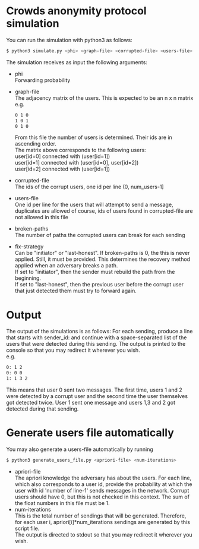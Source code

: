 # Crowds anonymity protocol simulation

You can run the simulation with python3 as follows:
```sh
$ python3 simulate.py <phi> <graph-file> <corrupted-file> <users-file> <broken-paths> <fix-strategy>
```
The simulation receives as input the following arguments:
- phi<br/>
  Forwarding probability

- graph-file<br/>
  The adjacency matrix of the users. This is expected to be an n x n matrix<br/>
  e.g.<br/>
  ```sh
  0 1 0
  1 0 1
  0 1 0
  ```
  From this file the number of users is determined. Their ids are in ascending order.<br/>
  The matrix above corresponds to the following users:<br/>
  user[id=0] connected with (user[id=1])<br/>
  user[id=1] connected with (user[id=0], user[id=2])<br/>
  user[id=2] connected with (user[id=1])<br/>

- corrupted-file<br/>
  The ids of the corrupt users, one id per line (0, num_users-1]

- users-file<br/>
  One id per line for the users that will attempt to send a message, duplicates are
  allowed of course, ids of users found in corrupted-file are not allowed in this file

- broken-paths<br/>
The number of paths the corrupted users can break for each sending

- fix-strategy<br/>
  Can be "initiator" or "last-honest". If broken-paths is 0, the this is never applied. Still, it must be provided. This determines the recovery method applied when an adversary breaks a path.<br/>
  If set to "initiator", then the sender must rebuild the path from the beginning.<br/>
  If set to "last-honest", then the previous user before the corrupt user that just detected them must try to forward again.<br/>
# Output
The output of the simulations is as follows: For each sending, produce a line that starts with sender_id: and continue with a space-separated list of the users that were detected during this sending. The output is printed to the console so that you may redirect it wherever you wish.<br/>
e.g. <br/>
```sh
0: 1 2
0: 0 0
1: 1 3 2
  ```
This means that user 0 sent two messages. The first time, users 1 and 2 were detected by a corrupt user and the second time the user themselves got detected twice. User 1 sent one message and users 1,3 and 2 got detected during that sending.

# Generate users file automatically
You may also generate a users-file automatically by running
```sh
$ python3 generate_users_file.py <apriori-file> <num-iterations>
```
- apriori-file<br/>
The apriori knowledge the adversary has about the users. For each line, which also corresponds to a user id, provide the probability at which the user with id 'number of line-1' sends messages in the network. Corrupt users should have 0, but this is not checked in this context. The sum of the float numbers in this file must be 1.
- num-iterations<br/>
This is the total number of sendings that will be generated. Therefore, for each user i, apriori\[i\]\*num_iterations sendings are generated by this script file.<br/>
The output is directed to stdout so that you may redirect it wherever you wish. 
